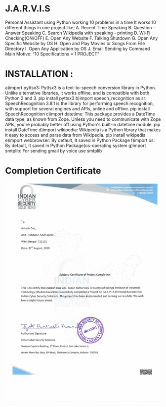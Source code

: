 # J.A.R.V.I.S
Personal Assistant using Python working 10 problems in a time
It works 10 different things in one project like;
A. Recent Time Speaking
B. Question - Answer Speaking
C. Search Wikipedia with speaking - printing
D. Wi-Fi Checking(ON/OFF)
E. Open Any Website
F. Talking Shutdown
G. Open Any Specific Website by OS
H. Open and Play Movies or Songs From File Directory
I. Open Any Application by OS
J. Email Sending by Command
Main Motive: “10 Specifications = 1 PROJECT”

# INSTALLATION :
a)import pyttsx3:
Pyttsx3 is a text-to-speech conversion library in Python. Unlike alternative libraries, it works offline, and is compatible with both Python 2 and 3.
pip install pyttsx3
b)import speech_recognition as sr:
SpeechRecognition 3.8.1 is the library for performing speech recognition, with support for several engines and APIs, online and offline.
pip install SpeechRecognition
c)import datetime:
This package provides a DateTime data type, as known from Zope. Unless you need to communicate with Zope APIs, you're probably better off using Python's built-in datetime module.
pip install DateTime
d)import wikipedia:
Wikipedia is a Python library that makes it easy to access and parse data from Wikipedia.
pip install wikipedia
e)import webbrowser:
By default, It saved in Python Package
f)import os:
By default, It saved in Python Package(os-operating system
g)import smtplib:
For sending gmail by voice use smtplib


# Completion Certificate
<img src="https://github.com/agendaxd276/J.A.R.V.I.S/blob/master/JARVIS_Certificate.jpeg">

